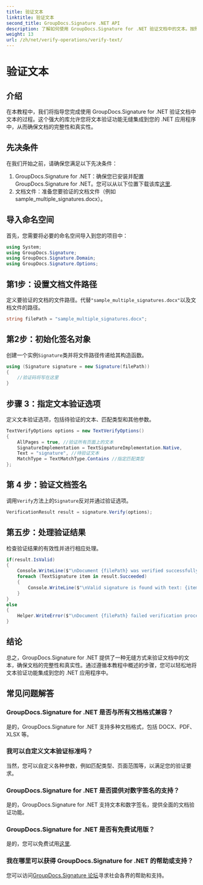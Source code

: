 ```yaml
---
title: 验证文本
linktitle: 验证文本
second_title: GroupDocs.Signature .NET API
description: 了解如何使用 GroupDocs.Signature for .NET 验证文档中的文本。按照我们的分步教程进行无缝集成。
weight: 13
url: /zh/net/verify-operations/verify-text/
---
```


# 验证文本

## 介绍
在本教程中，我们将指导您完成使用 GroupDocs.Signature for .NET 验证文档中文本的过程。这个强大的库允许您将文本验证功能无缝集成到您的 .NET 应用程序中，从而确保文档的完整性和真实性。
## 先决条件
在我们开始之前，请确保您满足以下先决条件：
1.  GroupDocs.Signature for .NET：确保您已安装并配置 GroupDocs.Signature for .NET。您可以从以下位置下载该库[这里](https://releases.groupdocs.com/signature/net/).
2. 文档文件：准备您要验证的文档文件（例如sample_multiple_signatures.docx）。

## 导入命名空间
首先，您需要将必要的命名空间导入到您的项目中：
```csharp
using System;
using GroupDocs.Signature;
using GroupDocs.Signature.Domain;
using GroupDocs.Signature.Options;
```
## 第1步：设置文档文件路径
定义要验证的文档的文件路径。代替`"sample_multiple_signatures.docx"`以及文档文件的路径。
```csharp
string filePath = "sample_multiple_signatures.docx";
```
## 第2步：初始化签名对象
创建一个实例`Signature`类并将文件路径传递给其构造函数。
```csharp
using (Signature signature = new Signature(filePath))
{
    //验证码将写在这里
}
```
## 步骤 3：指定文本验证选项
定义文本验证选项，包括待验证的文本、匹配类型和其他参数。
```csharp
TextVerifyOptions options = new TextVerifyOptions()
{
    AllPages = true, //验证所有页面上的文本
    SignatureImplementation = TextSignatureImplementation.Native,
    Text = "signature", //待验证文本
    MatchType = TextMatchType.Contains //指定匹配类型
};
```
## 第 4 步：验证文档签名
调用`Verify`方法上的`Signature`反对并通过验证选项。
```csharp
VerificationResult result = signature.Verify(options);
```
## 第五步：处理验证结果
检查验证结果的有效性并进行相应处理。
```csharp
if(result.IsValid)
{
    Console.WriteLine($"\nDocument {filePath} was verified successfully!");
    foreach (TextSignature item in result.Succeeded)
    {
        Console.WriteLine($"\nValid signature is found with text: {item.Text}");
    }
}
else
{
    Helper.WriteError($"\nDocument {filePath} failed verification process.");
}
```

## 结论
总之，GroupDocs.Signature for .NET 提供了一种无缝方式来验证文档中的文本，确保文档的完整性和真实性。通过遵循本教程中概述的步骤，您可以轻松地将文本验证功能集成到您的 .NET 应用程序中。
## 常见问题解答
### GroupDocs.Signature for .NET 是否与所有文档格式兼容？
是的，GroupDocs.Signature for .NET 支持多种文档格式，包括 DOCX、PDF、XLSX 等。
### 我可以自定义文本验证标准吗？
当然，您可以自定义各种参数，例如匹配类型、页面范围等，以满足您的验证要求。
### GroupDocs.Signature for .NET 是否提供对数字签名的支持？
是的，GroupDocs.Signature for .NET 支持文本和数字签名，提供全面的文档验证功能。
### GroupDocs.Signature for .NET 是否有免费试用版？
是的，您可以免费试用[这里](https://releases.groupdocs.com/).
### 我在哪里可以获得 GroupDocs.Signature for .NET 的帮助或支持？
您可以访问[GroupDocs.Signature 论坛](https://forum.groupdocs.com/c/signature/13)寻求社会各界的帮助和支持。